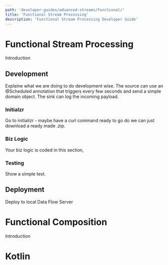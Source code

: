 ```yaml
---
path: 'developer-guides/advanced-streams/functional/'
title: 'Functional Stream Processing'
description: 'Functional Stream Processing Developer Guide'
---
```


# Functional Stream Processing

Introduction

## Development

Explaine what we are doing to do development wise.
The source can use an @Scheduled annotation that triggers every few seconds and send a simple domain object. The sink can log the incoming payload.

### Initialzr

Go to initializr - maybe have a curl command ready to go do we can just download a ready made .zip.

### Biz Logic

Your biz logic is coded in this section,

### Testing

Show a simple test.

## Deployment

Deploy to local Data Flow Server

# Functional Composition

Introduction

# Kotlin
